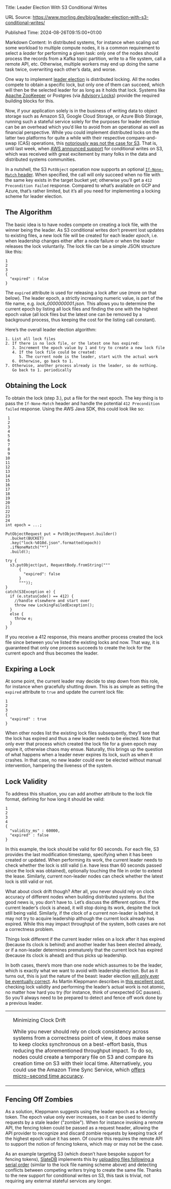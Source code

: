 Title: Leader Election With S3 Conditional Writes

URL Source: https://www.morling.dev/blog/leader-election-with-s3-conditional-writes/

Published Time: 2024-08-26T09:15:00+01:00

Markdown Content:
In distributed systems, for instance when scaling out some workload to multiple compute nodes, it is a common requirement to select a _leader_ for performing a given task: only one of the nodes should process the records from a Kafka topic partition, write to a file system, call a remote API, etc. Otherwise, multiple workers may end up doing the same task twice, overwriting each other’s data, and worse.

One way to implement [leader election](https://aws.amazon.com/builders-library/leader-election-in-distributed-systems/) is distributed locking. All the nodes compete to obtain a specific lock, but only one of them can succeed, which will then be the selected leader for as long as it holds that lock. Systems like [Apache ZooKeeper](https://zookeeper.apache.org/doc/current/recipes.html#sc_recipes_Locks) or Postgres (via [Advisory Locks](https://jeremydmiller.com/2020/05/05/using-postgresql-advisory-locks-for-leader-election/)) provide the required building blocks for this.

Now, if your application solely is in the business of writing data to object storage such as Amazon S3, Google Cloud Storage, or Azure Blob Storage, running such a stateful service solely for the purposes for leader election can be an overhead which you’d like to avoid from an operational as well as financial perspective. While you could implement distributed locks on the latter two platforms for quite a while with their respective compare-and-swap (CAS) operations, this [notoriously was not the case for S3](https://materializedview.io/p/s3-is-showing-its-age). That is, until last week, when [AWS announced support](https://aws.amazon.com/about-aws/whats-new/2024/08/amazon-s3-conditional-writes/) for conditional writes on S3, which was received with great excitement by many folks in the data and distributed systems communities.

In a nutshell, the S3 `PutObject` operation now supports an optional [`If-None-Match` header](https://docs.aws.amazon.com/AmazonS3/latest/userguide/conditional-requests.html#conditional-writes). When specified, the call will only succeed when no file with the same key exists in the target bucket yet; otherwise you’ll get a `412 Precondition Failed` response. Compared to what’s available on GCP and Azure, that’s rather limited, but it’s all you need for implementing a locking scheme for leader election.

The Algorithm
-------------

The basic idea is to have nodes compete on creating a lock file, with the winner being the leader. As S3 conditional writes don’t prevent lost updates to existing files, a new lock file will be created for each leader _epoch_, i.e. when leadership changes either after a node failure or when the leader releases the lock voluntarily. The lock file can be a simple JSON structure like this:

```
1
2
3
{
  "expired" : false
}
```

The `expired` attribute is used for releasing a lock after use (more on that below). The leader epoch, a strictly increasing numeric value, is part of the file name, e.g. _lock\_0000000001.json_. This allows you to determine the current epoch by listing all lock files and finding the one with the highest epoch value (all lock files but the latest one can be removed by a background process, thus keeping the cost for the listing call constant).

Here’s the overall leader election algorithm:

```
1. List all lock files
2. If there is no lock file, or the latest one has expired:
   3. Increment the epoch value by 1 and try to create a new lock file
   4. If the lock file could be created:
      5. The current node is the leader, start with the actual work
   6. Otherwise, go back to 1.
7. Otherwise, another process already is the leader, so do nothing.
   Go back to 1. periodically
```

Obtaining the Lock
------------------

To obtain the lock (step 3.), put a file for the next epoch. The key thing is to pass the `If-None-Match` header and handle the potential `412 Precondition failed` response. Using the AWS Java SDK, this could look like so:

```
 1
 2
 3
 4
 5
 6
 7
 8
 9
10
11
12
13
14
15
16
17
18
19
20
21
22
23
24
int epoch = ...;

PutObjectRequest put = PutObjectRequest.builder()
  .bucket(BUCKET)
  .key("lock-%010d.json".formatted(epoch))
  .ifNoneMatch("*")
  .build();

try {
  s3.putObject(put, RequestBody.fromString("""
      {
        "expired": false
      }
      """));
}
catch(S3Exception e) {
  if (e.statusCode() == 412) {
    //handle elsewhere and start over
    throw new LockingFailedException();
  }
  else {
    throw e;
  }
}
```

If you receive a 412 response, this means another process created the lock file since between you’ve listed the existing locks and now. That way, it is guaranteed that only one process succeeds to create the lock for the current epoch and thus becomes the leader.

Expiring a Lock
---------------

At some point, the current leader may decide to step down from this role, for instance when gracefully shutting down. This is as simple as setting the `expired` attribute to `true` and update the current lock file:

```
1
2
3
{
  "expired" : true
}
```

When other nodes list the existing lock files subsequently, they’ll see that the lock has expired and thus a new leader needs to be elected. Note that only ever that process which created the lock file for a given epoch may expire it, otherwise chaos may ensue. Naturally, this brings up the question of what happens when a leader never expires its lock, such as when it crashes. In that case, no new leader could ever be elected without manual intervention, hampering the liveness of the system.

Lock Validity
-------------

To address this situation, you can add another attribute to the lock file format, defining for how long it should be valid:

```
1
2
3
4
{
  "validity_ms" : 60000,
  "expired" : false
}
```

In this example, the lock should be valid for 60 seconds. For each file, S3 provides the last modification timestamp, specifying when it has been created or updated. When performing its work, the current leader needs to check whether the lock is still valid (i.e. have less than 60 seconds passed since the lock was obtained), optionally touching the file in order to extend the lease. Similarly, current non-leader nodes can check whether the latest lock is still valid or not.

What about clock drift though? After all, you never should rely on clock accuracy of different nodes when building distributed systems. But the good news is, you don’t have to. Let’s discuss the different options. If the current leader’s clock is ahead, it will stop doing its work, despite the lock still being valid. Similarly, if the clock of a current non-leader is behind, it may not try to acquire leadership although the current lock already has expired. While this may impact throughput of the system, both cases are not a correctness problem.

Things look different if the current leader relies on a lock after it has expired (because its clock is behind) and another leader has been elected already, or if a non-leader determines prematurely that the current lock has expired (because its clock is ahead) and thus picks up leadership.

In both cases, there’s more than one node which assumes to be the leader, which is exactly what we want to avoid with leadership election. But as it turns out, this is just the nature of the beast: leader election [will only ever be eventually correct](https://ocheselandrei.github.io/2022/06/01/leader-election-vs-consensus.html). As Martin Kleppmann describes in [this excellent post](https://martin.kleppmann.com/2016/02/08/how-to-do-distributed-locking.html), checking lock validity and performing the leader’s actual work is not atomic, no matter how hard you try (for instance, think of unexpected GC pauses). So you’ll always need to be prepared to detect and fence off work done by a previous leader.

<table><tbody><tr><td><i title="Note"></i></td><td><p>Minimizing Clock Drift</p><p>While you never should rely on clock consistency across systems from a correctness point of view, it does make sense to keep clocks synchronous on a best-effort basis, thus reducing the aforementioned throughput impact. To do so, nodes could create a temporary file on S3 and compare its creation time on S3 with their local time. Alternatively, you could use the Amazon Time Sync Service, which <a href="https://aws.amazon.com/about-aws/whats-new/2023/11/amazon-time-sync-service-microsecond-accurate-time/">offers micro-second time accuracy</a>.</p></td></tr></tbody></table>

Fencing Off Zombies
-------------------

As a solution, Kleppmann suggests using the leader epoch as a fencing token. The epoch value only ever increases, so it can be used to identify requests by a stale leader ("zombie"). When for instance invoking a remote API, the fencing token could be passed as a request header, allowing the API provider to recognize and discard zombie requests by keeping track of the highest epoch value it has seen. Of course this requires the remote API to support the notion of fencing tokens, which may or may not be the case.

As an example targeting S3 (which doesn’t have bespoke support for fencing tokens), [SlateDB](https://github.com/slatedb/slatedb) implements this by [uploading files following a serial order](https://github.com/slatedb/slatedb/blob/main/docs/0001-manifest.md) (similar to the lock file naming scheme above) and detecting conflicts between competing writers trying to create the same file. Thanks to the new support for conditional writes on S3, this task is trivial, not requiring any external stateful services any longer.

